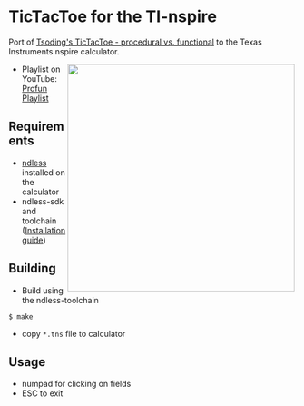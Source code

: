 # TicTacToe for the TI-nspire

Port of [Tsoding's TicTacToe - procedural vs. functional](https://github.com/tsoding/profun/tree/master/procedural) to the Texas Instruments nspire calculator.

<img src="https://i.imgur.com/3bXr159.png" height="400px" align="right"/>

* Playlist on YouTube: [Profun Playlist](https://www.youtube.com/watch?v=gCVMkKgs3uQ&list=PLguYJK7ydFE7KBfUplAk_qLp--xG6gw3R)

## Requirements
* [ndless](https://github.com/ndless-nspire/Ndless) installed on the calculator
* ndless-sdk and toolchain ([Installation guide](https://hackspire.org/index.php?title=C_and_assembly_development_introduction))
 
## Building

* Build using the ndless-toolchain
 
```console
$ make
```
* copy `*.tns` file to calculator

## Usage

* numpad for clicking on fields
* ESC to exit
